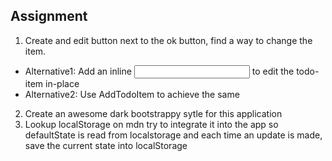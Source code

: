 ## Assignment

1. Create and edit button next to the ok button, find a way to change the item.
  - Alternative1: Add an inline <input> to edit the todo-item in-place
  - Alternative2: Use AddTodoItem to achieve the same

2. Create an awesome dark bootstrappy sytle for this application
3. Lookup localStorage on mdn try to integrate it into the app so defaultState is read from localstorage and each time an update is made, save the current state into localStorage
